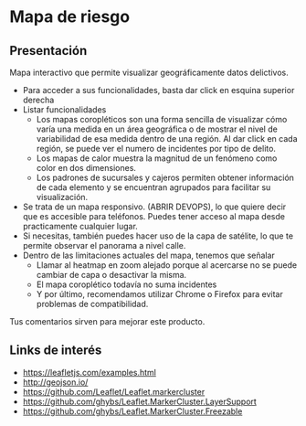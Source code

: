# Mapa de riesgo

## Presentación

Mapa interactivo que permite visualizar geográficamente datos delictivos.

- Para acceder a sus funcionalidades, basta dar click en esquina superior derecha
- Listar funcionalidades
  - Los mapas coropléticos son una forma sencilla de visualizar cómo varía una medida en un área geográfica o de mostrar el nivel de variabilidad de esa medida dentro de una región. Al dar click en cada región, se puede ver el numero de incidentes por tipo de delito.
  - Los mapas de calor muestra la magnitud de un fenómeno como color en dos dimensiones. 
  - Los padrones de sucursales y cajeros permiten obtener información de cada elemento y se encuentran agrupados para facilitar su visualización.
- Se trata de un mapa responsivo. (ABRIR DEVOPS), lo que quiere decir que es accesible para teléfonos. Puedes tener acceso al mapa desde practicamente cualquier lugar.
- Si necesitas, también puedes hacer uso de la capa de satélite, lo que te permite observar el panorama a nivel calle.
- Dentro de las limitaciones actuales del mapa, tenemos que señalar
  - Llamar al heatmap en zoom alejado porque al acercarse no se puede cambiar de capa o desactivar la misma.
  - El mapa coroplético todavía no suma incidentes
  - Y por último, recomendamos utilizar Chrome o Firefox para evitar problemas de compatibilidad.

Tus comentarios sirven para mejorar este producto.

## Links de interés

- https://leafletjs.com/examples.html
- http://geojson.io/
- https://github.com/Leaflet/Leaflet.markercluster
- https://github.com/ghybs/Leaflet.MarkerCluster.LayerSupport
- https://github.com/ghybs/Leaflet.MarkerCluster.Freezable
